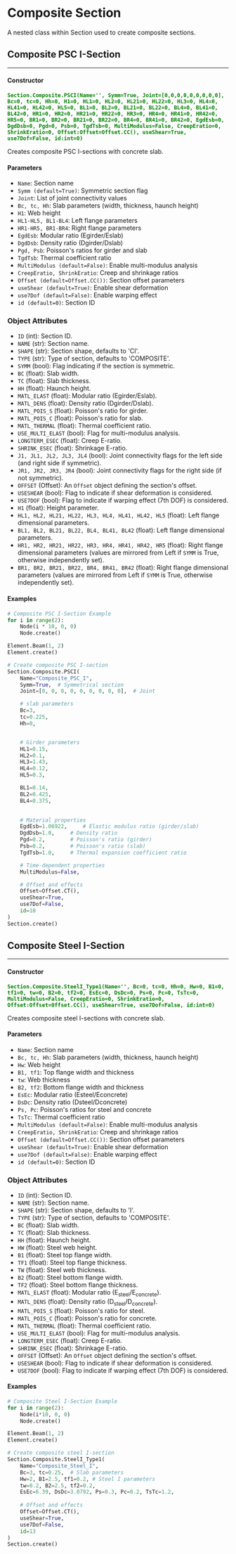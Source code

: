 # Composite Section

A nested class within Section used to create composite sections.

## Composite PSC I-Section
---
#### Constructor
**<font color="green">`Section.Composite.PSCI(Name='', Symm=True, Joint=[0,0,0,0,0,0,0,0,0], Bc=0, tc=0, Hh=0, H1=0, HL1=0, HL2=0, HL21=0, HL22=0, HL3=0, HL4=0, HL41=0, HL42=0, HL5=0, BL1=0, BL2=0, BL21=0, BL22=0, BL4=0, BL41=0, BL42=0, HR1=0, HR2=0, HR21=0, HR22=0, HR3=0, HR4=0, HR41=0, HR42=0, HR5=0, BR1=0, BR2=0, BR21=0, BR22=0, BR4=0, BR41=0, BR42=0, EgdEsb=0, DgdDsb=0, Pgd=0, Psb=0, TgdTsb=0, MultiModulus=False, CreepEratio=0, ShrinkEratio=0, Offset:Offset=Offset.CC(), useShear=True, use7Dof=False, id:int=0)`</font>**

Creates composite PSC I-sections with concrete slab.

#### Parameters
* `Name`: Section name
* `Symm (default=True)`: Symmetric section flag
* `Joint`: List of joint connectivity values
* `Bc, tc, Hh`: Slab parameters (width, thickness, haunch height)
* `H1`: Web height
* `HL1-HL5, BL1-BL4`: Left flange parameters
* `HR1-HR5, BR1-BR4`: Right flange parameters
* `EgdEsb`: Modular ratio (Egirder/Eslab)
* `DgdDsb`: Density ratio (Dgirder/Dslab)
* `Pgd, Psb`: Poisson's ratios for girder and slab
* `TgdTsb`: Thermal coefficient ratio
* `MultiModulus (default=False)`: Enable multi-modulus analysis
* `CreepEratio, ShrinkEratio`: Creep and shrinkage ratios
* `Offset (default=Offset.CC())`: Section offset parameters
* `useShear (default=True)`: Enable shear deformation
* `use7Dof (default=False)`: Enable warping effect
* `id (default=0)`: Section ID


### Object Attributes

* `ID` (int): Section ID.
* `NAME` (str): Section name.
* `SHAPE` (str): Section shape, defaults to 'CI'.
* `TYPE` (str): Type of section, defaults to 'COMPOSITE'.
* `SYMM` (bool): Flag indicating if the section is symmetric.
* `BC` (float): Slab width.
* `TC` (float): Slab thickness.
* `HH` (float): Haunch height.
* `MATL_ELAST` (float): Modular ratio (Egirder/Eslab).
* `MATL_DENS` (float): Density ratio (Dgirder/Dslab).
* `MATL_POIS_S` (float): Poisson's ratio for girder.
* `MATL_POIS_C` (float): Poisson's ratio for slab.
* `MATL_THERMAL` (float): Thermal coefficient ratio.
* `USE_MULTI_ELAST` (bool): Flag for multi-modulus analysis.
* `LONGTERM_ESEC` (float): Creep E-ratio.
* `SHRINK_ESEC` (float): Shrinkage E-ratio.
* `J1, JL1, JL2, JL3, JL4` (bool): Joint connectivity flags for the left side (and right side if symmetric).
* `JR1, JR2, JR3, JR4` (bool): Joint connectivity flags for the right side (if not symmetric).
* `OFFSET` (Offset): An `Offset` object defining the section's offset.
* `USESHEAR` (bool): Flag to indicate if shear deformation is considered.
* `USE7DOF` (bool): Flag to indicate if warping effect (7th DOF) is considered.
* `H1` (float): Height parameter.
* `HL1, HL2, HL21, HL22, HL3, HL4, HL41, HL42, HL5` (float): Left flange dimensional parameters.
* `BL1, BL2, BL21, BL22, BL4, BL41, BL42` (float): Left flange dimensional parameters.
* `HR1, HR2, HR21, HR22, HR3, HR4, HR41, HR42, HR5` (float): Right flange dimensional parameters (values are mirrored from Left if `SYMM` is True, otherwise independently set).
* `BR1, BR2, BR21, BR22, BR4, BR41, BR42` (float): Right flange dimensional parameters (values are mirrored from Left if `SYMM` is True, otherwise independently set).

#### Examples
```py
# Composite PSC I-Section Example
for i in range(2):
    Node(i * 10, 0, 0)
    Node.create()

Element.Beam(1, 2)
Element.create()

# Create composite PSC I-section 
Section.Composite.PSCI(
    Name="Composite_PSC_I",
    Symm=True,  # Symmetrical section
    Joint=[0, 0, 0, 0, 0, 0, 0, 0, 0],  # Joint 

    # slab parameters
    Bc=3,
    tc=0.225,
    Hh=0,


    # Girder parameters
    HL1=0.15,
    HL2=0.1,
    HL3=1.43,
    HL4=0.12,
    HL5=0.3,

    BL1=0.14,
    BL2=0.425,
    BL4=0.375,
  

    # Material properties
    EgdEsb=1.06922,     # Elastic modulus ratio (girder/slab)
    DgdDsb=1.0,     # Density ratio
    Pgd=0.2,        # Poisson's ratio (girder)
    Psb=0.2,        # Poisson's ratio (slab)
    TgdTsb=1.0,     # Thermal expansion coefficient ratio

    # Time-dependent properties
    MultiModulus=False,

    # Offset and effects
    Offset=Offset.CT(),
    useShear=True,
    use7Dof=False,
    id=10
)
Section.create()

```

## Composite Steel I-Section
---
#### Constructor
**<font color="green">`Section.Composite.SteelI_Type1(Name='', Bc=0, tc=0, Hh=0, Hw=0, B1=0, tf1=0, tw=0, B2=0, tf2=0, EsEc=0, DsDc=0, Ps=0, Pc=0, TsTc=0, MultiModulus=False, CreepEratio=0, ShrinkEratio=0, Offset:Offset=Offset.CC(), useShear=True, use7Dof=False, id:int=0)`</font>**

Creates composite steel I-sections with concrete slab.

#### Parameters
* `Name`: Section name
* `Bc, tc, Hh`: Slab parameters (width, thickness, haunch height)
* `Hw`: Web height
* `B1, tf1`: Top flange width and thickness
* `tw`: Web thickness
* `B2, tf2`: Bottom flange width and thickness
* `EsEc`: Modular ratio (Esteel/Econcrete)
* `DsDc`: Density ratio (Dsteel/Dconcrete)
* `Ps, Pc`: Poisson's ratios for steel and concrete
* `TsTc`: Thermal coefficient ratio
* `MultiModulus (default=False)`: Enable multi-modulus analysis
* `CreepEratio, ShrinkEratio`: Creep and shrinkage ratios
* `Offset (default=Offset.CC())`: Section offset parameters
* `useShear (default=True)`: Enable shear deformation
* `use7Dof (default=False)`: Enable warping effect
* `id (default=0)`: Section ID


### Object Attributes

* `ID` (int): Section ID.
* `NAME` (str): Section name.
* `SHAPE` (str): Section shape, defaults to 'I'.
* `TYPE` (str): Type of section, defaults to 'COMPOSITE'.
* `BC` (float): Slab width.
* `TC` (float): Slab thickness.
* `HH` (float): Haunch height.
* `HW` (float): Steel web height.
* `B1` (float): Steel top flange width.
* `TF1` (float): Steel top flange thickness.
* `TW` (float): Steel web thickness.
* `B2` (float): Steel bottom flange width.
* `TF2` (float): Steel bottom flange thickness.
* `MATL_ELAST` (float): Modular ratio (E<sub>steel</sub>/E<sub>concrete</sub>).
* `MATL_DENS` (float): Density ratio (D<sub>steel</sub>/D<sub>concrete</sub>).
* `MATL_POIS_S` (float): Poisson's ratio for steel.
* `MATL_POIS_C` (float): Poisson's ratio for concrete.
* `MATL_THERMAL` (float): Thermal coefficient ratio.
* `USE_MULTI_ELAST` (bool): Flag for multi-modulus analysis.
* `LONGTERM_ESEC` (float): Creep E-ratio.
* `SHRINK_ESEC` (float): Shrinkage E-ratio.
* `OFFSET` (Offset): An `Offset` object defining the section's offset.
* `USESHEAR` (bool): Flag to indicate if shear deformation is considered.
* `USE7DOF` (bool): Flag to indicate if warping effect (7th DOF) is considered.

#### Examples
```py
# Composite Steel I-Section Example
for i in range(2):
    Node(i*10, 0, 0)
    Node.create()

Element.Beam(1, 2)
Element.create()

# Create composite steel I-section
Section.Composite.SteelI_Type1(
    Name="Composite_Steel_I",
    Bc=3, tc=0.25,  # Slab parameters
    Hw=2, B1=2.5, tf1=0.2, # Steel I parameters
    tw=0.2, B2=2.5, tf2=0.2,  
    EsEc=6.39, DsDc=3.0792, Ps=0.3, Pc=0.2, TsTc=1.2,
    
    # Offset and effects
    Offset=Offset.CT(),
    useShear=True,
    use7Dof=False,
    id=13
)
Section.create()
```
